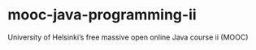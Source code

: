 # mooc-java-programming-ii
University of Helsinki’s free massive open online Java course ii (MOOC) 
